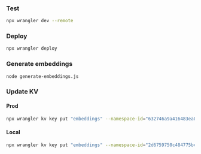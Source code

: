 ### Test

```bash
npx wrangler dev --remote
```

### Deploy

```bash
npx wrangler deploy
```

### Generate embeddings

```bash
node generate-embeddings.js 
```

### Update KV

#### Prod

```bash
npx wrangler kv key put "embeddings" --namespace-id="632746a9a416483ea81f79303bfed0c7" --path="embeddings.json"
```

#### Local

```bash
npx wrangler kv key put "embeddings" --namespace-id="2d6759750c484775bcc48afa2897517c" --path="embeddings.json"
```

